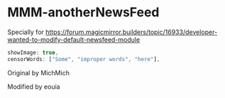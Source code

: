 # MMM-anotherNewsFeed

Specially for https://forum.magicmirror.builders/topic/16933/developer-wanted-to-modify-default-newsfeed-module

```js
showImage: true,
censorWords: ["Some", "improper words", "here"],


```





Original by MichMich

Modified by eouia
